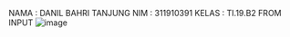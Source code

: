 NAMA : DANIL BAHRI TANJUNG
NIM : 311910391
KELAS : TI.19.B2
FROM INPUT
![image](https://user-images.githubusercontent.com/81598231/117580577-bd6d6680-b122-11eb-87e3-03d04e42253e.png)
